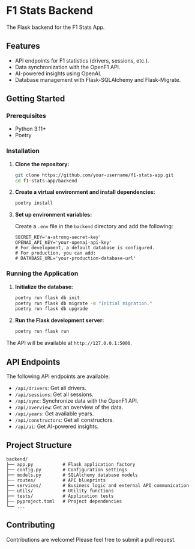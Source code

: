# F1 Stats Backend

The Flask backend for the F1 Stats App.

## Features

- API endpoints for F1 statistics (drivers, sessions, etc.).
- Data synchronization with the OpenF1 API.
- AI-powered insights using OpenAI.
- Database management with Flask-SQLAlchemy and Flask-Migrate.

## Getting Started

### Prerequisites

- Python 3.11+
- Poetry

### Installation

1.  **Clone the repository:**

    ```bash
    git clone https://github.com/your-username/f1-stats-app.git
    cd f1-stats-app/backend
    ```

2.  **Create a virtual environment and install dependencies:**

    ```bash
    poetry install
    ```

3.  **Set up environment variables:**

    Create a `.env` file in the `backend` directory and add the following:

    ```
    SECRET_KEY='a-strong-secret-key'
    OPENAI_API_KEY='your-openai-api-key'
    # For development, a default database is configured.
    # For production, you can add:
    # DATABASE_URL='your-production-database-url'
    ```

### Running the Application

1.  **Initialize the database:**

    ```bash
    poetry run flask db init
    poetry run flask db migrate -m "Initial migration."
    poetry run flask db upgrade
    ```

2.  **Run the Flask development server:**

    ```bash
    poetry run flask run
    ```

The API will be available at `http://127.0.0.1:5000`.

## API Endpoints

The following API endpoints are available:

-   `/api/drivers`: Get all drivers.
-   `/api/sessions`: Get all sessions.
-   `/api/sync`: Synchronize data with the OpenF1 API.
-   `/api/overview`: Get an overview of the data.
-   `/api/years`: Get available years.
-   `/api/constructors`: Get all constructors.
-   `/api/ai`: Get AI-powered insights.

## Project Structure

```
backend/
├── app.py           # Flask application factory
├── config.py        # Configuration settings
├── models.py        # SQLAlchemy database models
├── routes/          # API blueprints
├── services/        # Business logic and external API communication
├── utils/           # Utility functions
├── tests/           # Application tests
├── pyproject.toml   # Project dependencies
└── ...
```

## Contributing

Contributions are welcome! Please feel free to submit a pull request. 